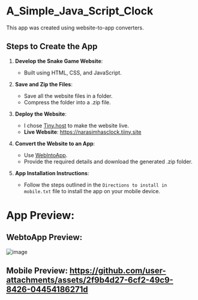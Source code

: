 # A_Simple_Java_Script_Clock
This app was created using website-to-app converters.

## Steps to Create the App

1. **Develop the Snake Game Website**: 
   - Built using HTML, CSS, and JavaScript.

2. **Save and Zip the Files**:
   - Save all the website files in a folder.
   - Compress the folder into a .zip file.

3. **Deploy the Website**:
   - I chose [Tiny.host](https://tiiny.host/login) to make the website live.
   - **Live Website**: https://narasimhasclock.tiiny.site

4. **Convert the Website to an App**:
   - Use [WebIntoApp](https://www.webintoapp.com/).
   - Provide the required details and download the generated .zip folder.

5. **App Installation Instructions**:
   - Follow the steps outlined in the `Directions to install in mobile.txt` file to install the app on your mobile device.


# App Preview: 
## WebtoApp Preview:
![image](https://github.com/user-attachments/assets/81ae2279-37f3-40c1-88dd-a8be61c2dd3e)
## Mobile Preview: https://github.com/user-attachments/assets/2f9b4d27-6cf2-49c9-8426-04454186271d




